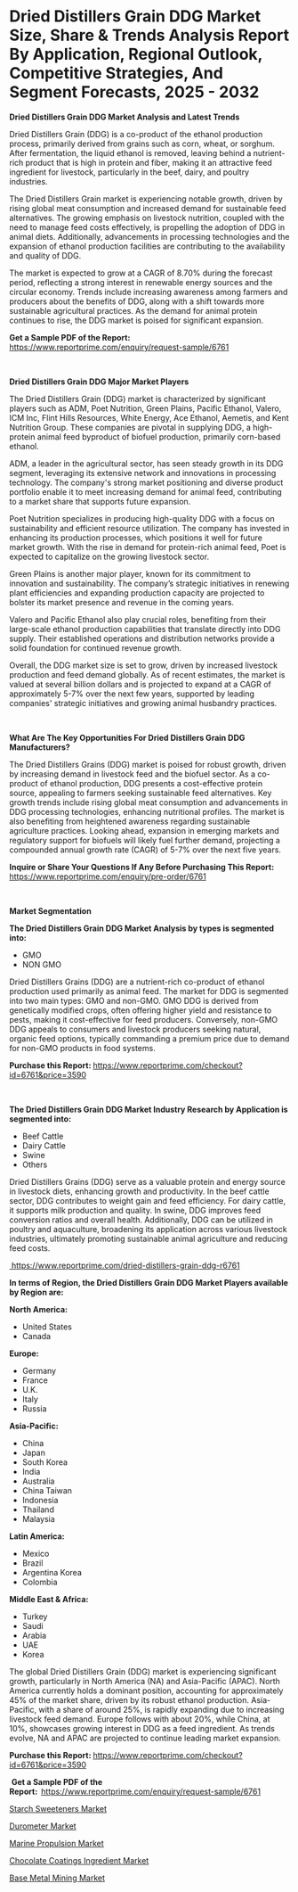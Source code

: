 <p><h1>Dried Distillers Grain DDG Market Size, Share & Trends Analysis Report By Application, Regional Outlook, Competitive Strategies, And Segment Forecasts, 2025 - 2032</h1></p><p><strong>Dried Distillers Grain DDG Market Analysis and Latest Trends</strong></p>
<p><p>Dried Distillers Grain (DDG) is a co-product of the ethanol production process, primarily derived from grains such as corn, wheat, or sorghum. After fermentation, the liquid ethanol is removed, leaving behind a nutrient-rich product that is high in protein and fiber, making it an attractive feed ingredient for livestock, particularly in the beef, dairy, and poultry industries. </p><p>The Dried Distillers Grain market is experiencing notable growth, driven by rising global meat consumption and increased demand for sustainable feed alternatives. The growing emphasis on livestock nutrition, coupled with the need to manage feed costs effectively, is propelling the adoption of DDG in animal diets. Additionally, advancements in processing technologies and the expansion of ethanol production facilities are contributing to the availability and quality of DDG.</p><p>The market is expected to grow at a CAGR of 8.70% during the forecast period, reflecting a strong interest in renewable energy sources and the circular economy. Trends include increasing awareness among farmers and producers about the benefits of DDG, along with a shift towards more sustainable agricultural practices. As the demand for animal protein continues to rise, the DDG market is poised for significant expansion.</p></p>
<p><strong>Get a Sample PDF of the Report:&nbsp;</strong> <a href="https://www.reportprime.com/enquiry/request-sample/6761?utm_campaign=2446&utm_medium=2&utm_source=Github&utm_content=ia&utm_term=19032025&utm_id=dried-distillers-grain-ddg">https://www.reportprime.com/enquiry/request-sample/6761</a></p>
<p>&nbsp;</p>
<p><strong>Dried Distillers Grain DDG Major Market Players</strong></p>
<p><p>The Dried Distillers Grain (DDG) market is characterized by significant players such as ADM, Poet Nutrition, Green Plains, Pacific Ethanol, Valero, ICM Inc, Flint Hills Resources, White Energy, Ace Ethanol, Aemetis, and Kent Nutrition Group. These companies are pivotal in supplying DDG, a high-protein animal feed byproduct of biofuel production, primarily corn-based ethanol.</p><p>ADM, a leader in the agricultural sector, has seen steady growth in its DDG segment, leveraging its extensive network and innovations in processing technology. The company's strong market positioning and diverse product portfolio enable it to meet increasing demand for animal feed, contributing to a market share that supports future expansion.</p><p>Poet Nutrition specializes in producing high-quality DDG with a focus on sustainability and efficient resource utilization. The company has invested in enhancing its production processes, which positions it well for future market growth. With the rise in demand for protein-rich animal feed, Poet is expected to capitalize on the growing livestock sector.</p><p>Green Plains is another major player, known for its commitment to innovation and sustainability. The company’s strategic initiatives in renewing plant efficiencies and expanding production capacity are projected to bolster its market presence and revenue in the coming years.</p><p>Valero and Pacific Ethanol also play crucial roles, benefiting from their large-scale ethanol production capabilities that translate directly into DDG supply. Their established operations and distribution networks provide a solid foundation for continued revenue growth.</p><p>Overall, the DDG market size is set to grow, driven by increased livestock production and feed demand globally. As of recent estimates, the market is valued at several billion dollars and is projected to expand at a CAGR of approximately 5-7% over the next few years, supported by leading companies' strategic initiatives and growing animal husbandry practices.</p></p>
<p>&nbsp;</p>
<p><strong>What Are The Key Opportunities For Dried Distillers Grain DDG Manufacturers?</strong></p>
<p><p>The Dried Distillers Grains (DDG) market is poised for robust growth, driven by increasing demand in livestock feed and the biofuel sector. As a co-product of ethanol production, DDG presents a cost-effective protein source, appealing to farmers seeking sustainable feed alternatives. Key growth trends include rising global meat consumption and advancements in DDG processing technologies, enhancing nutritional profiles. The market is also benefiting from heightened awareness regarding sustainable agriculture practices. Looking ahead, expansion in emerging markets and regulatory support for biofuels will likely fuel further demand, projecting a compounded annual growth rate (CAGR) of 5-7% over the next five years.</p></p>
<p><strong>Inquire or Share Your Questions If Any Before Purchasing This Report:</strong> <a href="https://www.reportprime.com/enquiry/pre-order/6761?utm_campaign=2446&utm_medium=2&utm_source=Github&utm_content=ia&utm_term=19032025&utm_id=dried-distillers-grain-ddg">https://www.reportprime.com/enquiry/pre-order/6761</a></p>
<p>&nbsp;</p>
<p><strong>Market Segmentation</strong></p>
<p><strong>The Dried Distillers Grain DDG Market Analysis by types is segmented into:</strong></p>
<p><ul><li>GMO</li><li>NON GMO</li></ul></p>
<p><p>Dried Distillers Grains (DDG) are a nutrient-rich co-product of ethanol production used primarily as animal feed. The market for DDG is segmented into two main types: GMO and non-GMO. GMO DDG is derived from genetically modified crops, often offering higher yield and resistance to pests, making it cost-effective for feed producers. Conversely, non-GMO DDG appeals to consumers and livestock producers seeking natural, organic feed options, typically commanding a premium price due to demand for non-GMO products in food systems.</p></p>
<p><strong>Purchase this Report:&nbsp;</strong><a href="https://www.reportprime.com/checkout?id=6761&price=3590&utm_campaign=2446&utm_medium=2&utm_source=Github&utm_content=ia&utm_term=19032025&utm_id=dried-distillers-grain-ddg">https://www.reportprime.com/checkout?id=6761&price=3590</a></p>
<p>&nbsp;</p>
<p><strong>The Dried Distillers Grain DDG Market Industry Research by Application is segmented into:</strong></p>
<p><ul><li>Beef Cattle</li><li>Dairy Cattle</li><li>Swine</li><li>Others</li></ul></p>
<p><p>Dried Distillers Grains (DDG) serve as a valuable protein and energy source in livestock diets, enhancing growth and productivity. In the beef cattle sector, DDG contributes to weight gain and feed efficiency. For dairy cattle, it supports milk production and quality. In swine, DDG improves feed conversion ratios and overall health. Additionally, DDG can be utilized in poultry and aquaculture, broadening its application across various livestock industries, ultimately promoting sustainable animal agriculture and reducing feed costs.</p></p>
<p><a href="https://www.reportprime.com/dried-distillers-grain-ddg-r6761?utm_campaign=2446&utm_medium=2&utm_source=Github&utm_content=ia&utm_term=19032025&utm_id=dried-distillers-grain-ddg">&nbsp;https://www.reportprime.com/dried-distillers-grain-ddg-r6761</a></p>
<p><strong>In terms of Region, the Dried Distillers Grain DDG Market Players available by Region are:</strong></p>
<p>
    <p> <strong> North America: </strong>
        <ul>
            <li>United States</li>
            <li>Canada</li>
        </ul>
        </p> 
    <p> <strong> Europe: </strong>
        <ul>
            <li>Germany</li>
            <li>France</li>
            <li>U.K.</li>
            <li>Italy</li>
            <li>Russia</li>
        </ul>
        </p> 
    <p> <strong> Asia-Pacific: </strong>
        <ul>
            <li>China</li>
            <li>Japan</li>
            <li>South Korea</li>
            <li>India</li>
            <li>Australia</li>
            <li>China Taiwan</li>
            <li>Indonesia</li>
            <li>Thailand</li>
            <li>Malaysia</li>
        </ul>
        </p> 
    <p> <strong> Latin America: </strong>
        <ul>
            <li>Mexico</li>
            <li>Brazil</li>
            <li>Argentina Korea</li>
            <li>Colombia</li>
        </ul>
        </p> 
    <p> <strong> Middle East & Africa: </strong>
        <ul>
            <li>Turkey</li>
            <li>Saudi</li>
            <li>Arabia</li>
            <li>UAE</li>
            <li>Korea</li>
        </ul>
    </p>
    </p>
<p><p>The global Dried Distillers Grain (DDG) market is experiencing significant growth, particularly in North America (NA) and Asia-Pacific (APAC). North America currently holds a dominant position, accounting for approximately 45% of the market share, driven by its robust ethanol production. Asia-Pacific, with a share of around 25%, is rapidly expanding due to increasing livestock feed demand. Europe follows with about 20%, while China, at 10%, showcases growing interest in DDG as a feed ingredient. As trends evolve, NA and APAC are projected to continue leading market expansion.</p></p>
<p><strong>Purchase this Report: </strong><a href="https://www.reportprime.com/checkout?id=6761&price=3590&utm_campaign=2446&utm_medium=2&utm_source=Github&utm_content=ia&utm_term=19032025&utm_id=dried-distillers-grain-ddg">https://www.reportprime.com/checkout?id=6761&price=3590</a></p>
<p>&nbsp;<strong>Get a Sample PDF of the Report:&nbsp;&nbsp;</strong><a href="https://www.reportprime.com/enquiry/request-sample/6761?utm_campaign=2446&utm_medium=2&utm_source=Github&utm_content=ia&utm_term=19032025&utm_id=dried-distillers-grain-ddg">https://www.reportprime.com/enquiry/request-sample/6761</a></p>
<p><strong></strong></p>
<p><p><a href="https://github.com/mahnoor2003/Market-Research-Report-List-7/blob/main/starch-sweeteners-market.md?utm_campaign=2446&utm_medium=2&utm_source=Github&utm_content=ia&utm_term=19032025&utm_id=dried-distillers-grain-ddg">Starch Sweeteners Market</a></p><p><a href="https://www.linkedin.com/pulse/durometer-market-progressan-anticipated-compound-annual-aoe1e?utm_campaign=2446&utm_medium=2&utm_source=Github&utm_content=ia&utm_term=19032025&utm_id=dried-distillers-grain-ddg">Durometer Market</a></p><p><a href="https://www.linkedin.com/pulse/expert-analysis-marine-propulsion-market-dynamics-expected-vh8oe?utm_campaign=2446&utm_medium=2&utm_source=Github&utm_content=ia&utm_term=19032025&utm_id=dried-distillers-grain-ddg">Marine Propulsion Market</a></p><p><a href="https://github.com/BryceTownsendr/Market-Research-Report-List-7/blob/main/chocolate-coatings-ingredient-market.md?utm_campaign=2446&utm_medium=2&utm_source=Github&utm_content=ia&utm_term=19032025&utm_id=dried-distillers-grain-ddg">Chocolate Coatings Ingredient Market</a></p><p><a href="https://www.linkedin.com/pulse/base-metal-mining-market-report-historical-trends-future-iw7ce?utm_campaign=2446&utm_medium=2&utm_source=Github&utm_content=ia&utm_term=19032025&utm_id=dried-distillers-grain-ddg">Base Metal Mining Market</a></p></p>